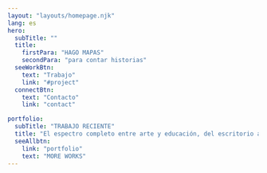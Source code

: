 ```yaml
---
layout: "layouts/homepage.njk"
lang: es
hero:
  subTitle: ""
  title:
    firstPara: "HAGO MAPAS"
    secondPara: "para contar historias"
  seeWorkBtn:
    text: "Trabajo"
    link: "#project"
  connectBtn:
    text: "Contacto"
    link: "contact"

portfolio:
  subTitle: "TRABAJO RECIENTE"
  title: "El espectro completo entre arte y educación, del escritorio al bosque"
  seeAllbtn:
    link: "portfolio"
    text: "MORE WORKS"
---
```

